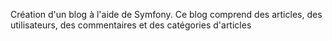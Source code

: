 Création d'un blog à l'aide de Symfony. Ce blog comprend des articles, des utilisateurs, des commentaires et des catégories d'articles
